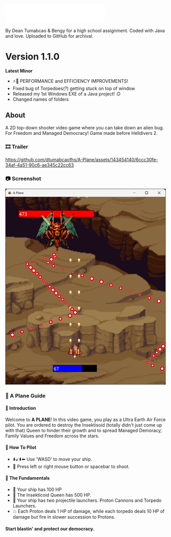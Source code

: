 <img src="images/A Plane Logo.png" alt="A Plane Logo">

By Dean Tumabcao & Bengy for a high school assignment. Coded with Java and love. Uploaded to GitHub for archival.

# Version 1.1.0

**Latest Minor**
* ⚡💪 PERFORMANCE and EFFICIENCY IMPROVEMENTS!
* Fixed bug of Torpedoes(?) getting stuck on top of window
* Released my 1st Windows EXE of a Java project! :D
* Changed names of folders

## About
A 2D top-down shooter video game where you can take down an alien bug. For Freedom and Managed Democracy! Game made before Helldivers 2. 
### 🎞️ Trailer
https://github.com/dtumabcaofhs/A-Plane/assets/143454140/6ccc30fe-34af-4a51-90c6-ae345c22cc63
### 📷 Screenshot
![](images/Screenshot.png)
### 📖 A Plane Guide
#### 👋 Introduction
Welcome to **A PLANE**! In this video game, you play as a Ultra Earth Air Force pilot. You are ordered to destroy the Insektisoid (totally didn't just come up with that) Queen to hinder their growth and to spread Managed Demoracy, Family Values and Freedom across the stars.
#### 🔫 How To Pilot
* ⬇️↙️⬇️⬅️ Use 'WASD' to move your ship.
* 🔫 Press left or right mouse button or spacebar to shoot.
#### 🧩 The Fundamentals
* 🚀 Your ship has 100 HP
* 🦟 The Insekticoid Queen has 500 HP.
* 🔫 Your ship has two projectile launchers. Proton Cannons and Torpedo Launchers.
* 💥 Each Proton deals 1 HP of damage, while each torpedo deals 10 HP of damage but fire in slower succession to Protons.

#### Start blastin' and protect our democracy.
